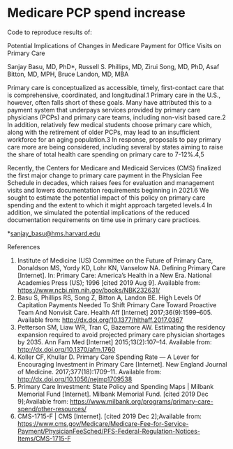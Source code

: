 # Medicare PCP spend increase

Code to reproduce results of:

Potential Implications of Changes in Medicare Payment for Office Visits on Primary Care

Sanjay Basu, MD, PhD*, Russell S. Phillips, MD, Zirui Song, MD, PhD, Asaf Bitton, MD, MPH, Bruce Landon, MD, MBA

Primary care is conceptualized as accessible, timely, first-contact care that is comprehensive, coordinated, and longitudinal.1 Primary care in the U.S., however, often falls short of these goals. Many have attributed this to a payment system that underpays services provided by primary care physicians (PCPs) and primary care teams, including non-visit based care.2 In addition, relatively few medical students choose primary care which, along with the retirement of older PCPs, may lead to an insufficient workforce for an aging population.3 In response, proposals to pay primary care more are being considered, including several by states aiming to raise the share of total health care spending on primary care to 7-12%.4,5 
  
Recently, the Centers for Medicare and Medicaid Services (CMS) finalized the first major change to primary care payment in the Physician Fee Schedule in decades, which raises fees for evaluation and management visits and lowers documentation requirements beginning in 2021.6 We sought to estimate the potential impact of this policy on primary care spending and the extent to which it might approach targeted levels.4 In addition, we simulated the potential implications of the reduced documentation requirements on time use in primary care practices.   
  
*sanjay_basu@hms.harvard.edu


References

1. 	Institute of Medicine (US) Committee on the Future of Primary Care, Donaldson MS, Yordy KD, Lohr KN, Vanselow NA. Defining Primary Care [Internet]. In: Primary Care: America’s Health in a New Era. National Academies Press (US); 1996 [cited 2019 Aug 9]. Available from: https://www.ncbi.nlm.nih.gov/books/NBK232631/
2. 	Basu S, Phillips RS, Song Z, Bitton A, Landon BE. High Levels Of Capitation Payments Needed To Shift Primary Care Toward Proactive Team And Nonvisit Care. Health Aff [Internet] 2017;36(9):1599–605. Available from: http://dx.doi.org/10.1377/hlthaff.2017.0367
3. 	Petterson SM, Liaw WR, Tran C, Bazemore AW. Estimating the residency expansion required to avoid projected primary care physician shortages by 2035. Ann Fam Med [Internet] 2015;13(2):107–14. Available from: http://dx.doi.org/10.1370/afm.1760
4. 	Koller CF, Khullar D. Primary Care Spending Rate — A Lever for Encouraging Investment in Primary Care [Internet]. New England Journal of Medicine. 2017;377(18):1709–11. Available from: http://dx.doi.org/10.1056/nejmp1709538
5. 	Primary Care Investment: State Policy and Spending Maps | Milbank Memorial Fund [Internet]. Milbank Memorial Fund. [cited 2019 Dec 9];Available from: https://www.milbank.org/programs/primary-care-spend/other-resources/
6. 	CMS-1715-F | CMS [Internet]. [cited 2019 Dec 2];Available from: https://www.cms.gov/Medicare/Medicare-Fee-for-Service-Payment/PhysicianFeeSched/PFS-Federal-Regulation-Notices-Items/CMS-1715-F
